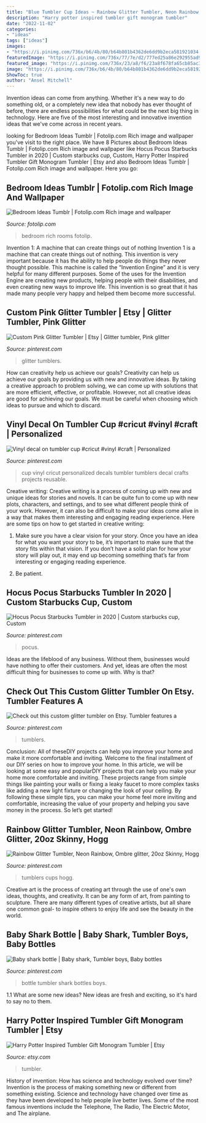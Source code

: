 ```yaml
---
title: "Blue Tumbler Cup Ideas ~ Rainbow Glitter Tumbler, Neon Rainbow, Ombre Glitter, 20oz Skinny, Hogg"
description: "Harry potter inspired tumbler gift monogram tumbler"
date: "2022-11-02"
categories:
- "ideas"
tags: ["ideas"]
images:
- "https://i.pinimg.com/736x/b6/4b/80/b64b801b4362de6dd9b2eca581921034.jpg"
featuredImage: "https://i.pinimg.com/736x/77/7e/d2/777ed25a86e292955ad97dd5248fa6ab.jpg"
featured_image: "https://i.pinimg.com/736x/23/a8/f6/23a8f678fa65cb85ac3044af88452167.jpg"
image: "https://i.pinimg.com/736x/b6/4b/80/b64b801b4362de6dd9b2eca581921034.jpg"
ShowToc: true
author: "Ansel Mitchell"
---
```



Invention ideas can come from anything. Whether it's a new way to do something old, or a completely new idea that nobody has ever thought of before, there are endless possibilities for what could be the next big thing in technology. Here are five of the most interesting and innovative invention ideas that we've come across in recent years.

	

		
looking for Bedroom Ideas Tumblr | Fotolip.com Rich image and wallpaper you've visit to the right place. We have 8 Pictures about Bedroom Ideas Tumblr | Fotolip.com Rich image and wallpaper like Hocus Pocus Starbucks Tumbler in 2020 | Custom starbucks cup, Custom, Harry Potter Inspired Tumbler Gift Monogram Tumbler | Etsy and also Bedroom Ideas Tumblr | Fotolip.com Rich image and wallpaper. Here you go:
		
    
## Bedroom Ideas Tumblr | Fotolip.com Rich Image And Wallpaper

<img loading=lazy src="http://www.fotolip.com/wp-content/uploads/2016/05/Bedroom-Ideas-Tumblr-8.jpg" onerror="this.onerror=null;this.src='https://tse3.mm.bing.net/th?id=OIP.BpGPy-FbAarNiW1DJatcBAHaJ4&amp;pid=15.1';" alt="Bedroom Ideas Tumblr | Fotolip.com Rich image and wallpaper">

_Source: fotolip.com_

>bedroom rich rooms fotolip. 

	

Invention 1: A machine that can create things out of nothing
Invention 1 is a machine that can create things out of nothing. This invention is very important because it has the ability to help people do things they never thought possible. This machine is called the “Invention Engine” and it is very helpful for many different purposes. Some of the uses for the Invention Engine are creating new products, helping people with their disabilities, and even creating new ways to improve life. This invention is so great that it has made many people very happy and helped them become more successful.

    
## Custom Pink Glitter Tumbler | Etsy | Glitter Tumbler, Pink Glitter

<img loading=lazy src="https://i.pinimg.com/736x/92/1c/d8/921cd8e633c5c140fc7f5f1dd119ec1e.jpg" onerror="this.onerror=null;this.src='https://tse2.mm.bing.net/th?id=OIP.uy2B_ikCC8vwGmeY5hX3MAHaJ3&amp;pid=15.1';" alt="Custom Pink Glitter Tumbler | Etsy | Glitter tumbler, Pink glitter">

_Source: pinterest.com_

>glitter tumblers. 

	

How can creativity help us achieve our goals?
Creativity can help us achieve our goals by providing us with new and innovative ideas. By taking a creative approach to problem solving, we can come up with solutions that are more efficient, effective, or profitable. However, not all creative ideas are good for achieving our goals. We must be careful when choosing which ideas to pursue and which to discard.

    
## Vinyl Decal On Tumbler Cup #cricut #vinyl #craft | Personalized

<img loading=lazy src="https://i.pinimg.com/736x/23/a8/f6/23a8f678fa65cb85ac3044af88452167.jpg" onerror="this.onerror=null;this.src='https://tse4.mm.bing.net/th?id=OIP.HfuaXQn76u7jgausTG6BVgHaNK&amp;pid=15.1';" alt="Vinyl decal on tumbler cup #cricut #vinyl #craft | Personalized">

_Source: pinterest.com_

>cup vinyl cricut personalized decals tumbler tumblers decal crafts projects reusable. 

	

Creative writing:
Creative writing is a process of coming up with new and unique ideas for stories and novels. It can be quite fun to come up with new plots, characters, and settings, and to see what different people think of your work. However, it can also be difficult to make your ideas come alive in a way that makes them interesting and engaging reading experience. Here are some tips on how to get started in creative writing: 
1. Make sure you have a clear vision for your story. Once you have an idea for what you want your story to be, it’s important to make sure that the story fits within that vision. If you don’t have a solid plan for how your story will play out, it may end up becoming something that’s far from interesting or engaging reading experience. 

2. Be patient.

    
## Hocus Pocus Starbucks Tumbler In 2020 | Custom Starbucks Cup, Custom

<img loading=lazy src="https://i.pinimg.com/736x/b8/47/a9/b847a98d5d736f6ddfd96d5280d5ec10.jpg" onerror="this.onerror=null;this.src='https://tse1.mm.bing.net/th?id=OIP.02zzVBYGL9Rk44P29-QN3gHaJ3&amp;pid=15.1';" alt="Hocus Pocus Starbucks Tumbler in 2020 | Custom starbucks cup, Custom">

_Source: pinterest.com_

>pocus. 

	

Ideas are the lifeblood of any business. Without them, businesses would have nothing to offer their customers. And yet, ideas are often the most difficult thing for businesses to come up with. Why is that?

    
## Check Out This Custom Glitter Tumbler On Etsy. Tumbler Features A

<img loading=lazy src="https://i.pinimg.com/736x/89/13/27/891327c043c6503c79aca37fa4410ff1.jpg" onerror="this.onerror=null;this.src='https://tse1.mm.bing.net/th?id=OIP.LchhZULIWWGhauMlRaYWYwHaKe&amp;pid=15.1';" alt="Check out this custom glitter tumbler on Etsy. Tumbler features a">

_Source: pinterest.com_

>tumblers. 

	

Conclusion: All of theseDIY projects can help you improve your home and make it more comfortable and inviting.
Welcome to the final installment of our DIY series on how to improve your home. In this article, we will be looking at some easy and popularDIY projects that can help you make your home more comfortable and inviting. These projects range from simple things like painting your walls or fixing a leaky faucet to more complex tasks like adding a new light fixture or changing the look of your ceiling. By following these simple tips, you can make your home feel more inviting and comfortable, increasing the value of your property and helping you save money in the process. So let’s get started!

    
## Rainbow Glitter Tumbler, Neon Rainbow, Ombre Glitter, 20oz Skinny, Hogg

<img loading=lazy src="https://i.pinimg.com/736x/b6/4b/80/b64b801b4362de6dd9b2eca581921034.jpg" onerror="this.onerror=null;this.src='https://tse3.mm.bing.net/th?id=OIP.xMw3YslQKdFFExKVXixjWwHaJ3&amp;pid=15.1';" alt="Rainbow Glitter Tumbler, Neon Rainbow, Ombre glitter, 20oz Skinny, Hogg">

_Source: pinterest.com_

>tumblers cups hogg. 

	

Creative art is the process of creating art through the use of one's own ideas, thoughts, and creativity. It can be any form of art, from painting to sculpture. There are many different types of creative artists, but all share one common goal- to inspire others to enjoy life and see the beauty in the world.

    
## Baby Shark Bottle | Baby Shark, Tumbler Boys, Baby Bottles

<img loading=lazy src="https://i.pinimg.com/736x/77/7e/d2/777ed25a86e292955ad97dd5248fa6ab.jpg" onerror="this.onerror=null;this.src='https://tse3.mm.bing.net/th?id=OIP.FkvsbBrLJ_UOQzlrQhvamgHaKR&amp;pid=15.1';" alt="Baby shark bottle | Baby shark, Tumbler boys, Baby bottles">

_Source: pinterest.com_

>bottle tumbler shark bottles boys. 

	

1.1 What are some new ideas?
New ideas are fresh and exciting, so it's hard to say no to them.

    
## Harry Potter Inspired Tumbler Gift Monogram Tumbler | Etsy

<img loading=lazy src="https://i.etsystatic.com/9643399/r/il/17f965/2126166744/il_794xN.2126166744_2s73.jpg" onerror="this.onerror=null;this.src='https://tse4.mm.bing.net/th?id=OIP.PVRtBRksforSDtmaxuNlngHaJ4&amp;pid=15.1';" alt="Harry Potter Inspired Tumbler Gift Monogram Tumbler | Etsy">

_Source: etsy.com_

>tumbler. 

	

History of invention: How has science and technology evolved over time?
Invention is the process of making something new or different from something existing. Science and technology have changed over time as they have been developed to help people live better lives. Some of the most famous inventions include the Telephone, The Radio, The Electric Motor, and The airplane.

